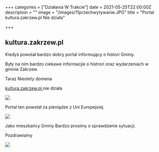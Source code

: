 +++
categories = ["Działania W Trakcie"]
date = 2021-05-25T22:00:00Z
description = ""
image = "/images/11przechwytywanie.JPG"
title = "Portal kultura.zakrzew.pl Nie działa"

+++
## kultura.zakrzew.pl

Kiedyś powstał bardzo dobry portal informujący o histori Gminy.

Były na nim bardzo ciekawe informacjie o histrori oraz wydarzeniach w gminie Zakrzew.

Taraz Niestety domena

[kultura.zakrzew.pl ](kultura.zakrzew.pl  "kultura.zakrzew.pl ")nie działa

![](/images/233322przechwytywanie.JPG)

Portal ten powstał za pieniądze z Uni Europejsiej.

![](/images/222przechwytywanie.JPG)

Jako mieszkańcy Gminy Bardzo prosimy o sprawdzenie sytuacji.

Pozdrawiamy

![](/images/logo-via-logohub-1.png)